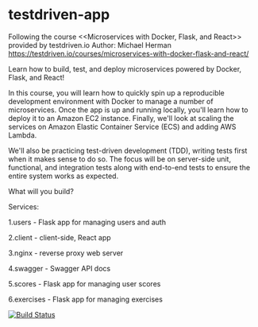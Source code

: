 # testdriven-app

Following the course <<Microservices with Docker, Flask, and React>>
provided by testdriven.io
Author: Michael Herman
https://testdriven.io/courses/microservices-with-docker-flask-and-react/

Learn how to build, test, and deploy microservices powered by Docker, Flask, and React!

In this course, you will learn how to quickly spin up a reproducible development environment with Docker to manage a number of microservices. Once the app is up and running locally, you'll learn how to deploy it to an Amazon EC2 instance. Finally, we'll look at scaling the services on Amazon Elastic Container Service (ECS) and adding AWS Lambda.

We'll also be practicing test-driven development (TDD), writing tests first when it makes sense to do so. The focus will be on server-side unit, functional, and integration tests along with end-to-end tests to ensure the entire system works as expected.

What will you build?

Services:

1.users - Flask app for managing users and auth

2.client - client-side, React app

3.nginx - reverse proxy web server

4.swagger - Swagger API docs

5.scores - Flask app for managing user scores

6.exercises - Flask app for managing exercises


[![Build Status](https://travis-ci.org/focus617/testdriven-app.svg?branch=master)](https://travis-ci.org/focus617/testdriven-app)
